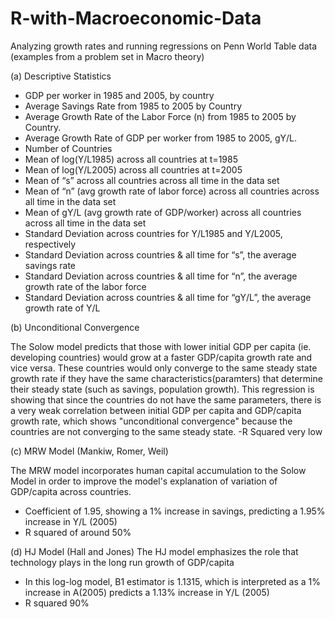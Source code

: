 # R-with-Macroeconomic-Data
Analyzing growth rates and running regressions on Penn World Table data (examples from a problem set in Macro theory)

(a)	Descriptive Statistics

-	GDP per worker in 1985 and 2005, by country
-	Average Savings Rate from 1985 to 2005 by Country
-	Average Growth Rate of the Labor Force (n) from 1985 to 2005 by Country. 
- Average Growth Rate of GDP per worker from 1985 to 2005, gY/L. 
-	Number of Countries
-	Mean of log(Y/L1985) across all countries at t=1985
-	Mean of log(Y/L2005) across all countries at t=2005
-	Mean of “s” across all countries across all time in the data set
-	Mean of “n” (avg growth rate of labor force) across all countries across all time in the data set
-	Mean of gY/L (avg growth rate of GDP/worker) across all countries across all time in the data set 
-	Standard Deviation across countries for Y/L1985 and Y/L2005, respectively
-	Standard Deviation across countries & all time for “s”, the average savings rate
-	Standard Deviation across countries & all time for “n”, the average growth rate of the labor force
-	Standard Deviation across countries & all time for “gY/L”, the average growth rate of Y/L

(b) Unconditional Convergence

The Solow model predicts that those with lower initial GDP per capita (ie. developing countries) would grow at a faster GDP/capita growth rate and vice versa. These countries would only converge to the same steady state growth rate if they have the same characteristics(paramters) that determine their steady state (such as savings, population growth). This regression is showing that since the countries do not have the same parameters, there is a very weak correlation between initial GDP per capita and GDP/capita growth rate, which shows "unconditional convergence" because the countries are not converging to the same steady state.
-R Squared very low

(c) MRW Model (Mankiw, Romer, Weil) 

The MRW model incorporates human capital accumulation to the Solow Model in order to improve the model's explanation of variation of GDP/capita across countries.
- Coefficient of 1.95, showing a 1% increase in savings, predicting a 1.95% increase in Y/L (2005)
- R squared of around 50%

(d) HJ Model (Hall and Jones)
The HJ model emphasizes the role that technology plays in the long run growth of GDP/capita
- In this log-log model, B1 estimator is 1.1315, which is interpreted as a 1% increase in A(2005) predicts a 1.13% increase in Y/L (2005)
- R squared 90%


